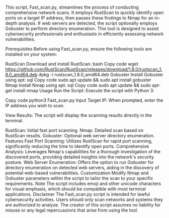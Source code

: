 This script, Fast_scan.py, streamlines the process of conducting comprehensive network scans. It employs RustScan to quickly identify open ports on a target IP address, then passes these findings to Nmap for an in-depth analysis. If web servers are detected, the script optionally employs Gobuster to perform directory enumeration. This tool is designed to assist cybersecurity professionals and enthusiasts in efficiently assessing network vulnerabilities.

Prerequisites
Before using Fast_scan.py, ensure the following tools are installed on your system:

RustScan
Download and install RustScan:
bash
Copy code
wget https://github.com/RustScan/RustScan/releases/download/1.8.0/rustscan_1.8.0_amd64.deb
dpkg -i rustscan_1.8.0_amd64.deb
Gobuster
Install Gobuster using apt:
sql
Copy code
sudo apt update && sudo apt install gobuster
Nmap
Install Nmap using apt:
sql
Copy code
sudo apt update && sudo apt-get install nmap
Usage
Run the Script: Execute the script with Python 3:

Copy code
python3 Fast_scan.py
Input Target IP: When prompted, enter the IP address you wish to scan.

View Results: The script will display the scanning results directly in the terminal.

RustScan: Initial fast port scanning.
Nmap: Detailed scan based on RustScan results.
Gobuster: Optional web server directory enumeration.
Features
Fast Port Scanning: Utilizes RustScan for rapid port scanning, significantly reducing the time to identify open ports.
Comprehensive Analysis: Leverages Nmap's capabilities for a thorough investigation of the discovered ports, providing detailed insights into the network's security posture.
Web Server Enumeration: Offers the option to run Gobuster for directory enumeration on detected web servers, aiding in the discovery of potential web-based vulnerabilities.
Customization
Modify Nmap and Gobuster parameters within the script to tailor the scan to your specific requirements.
Note
The script includes emoji and other unicode characters for visual emphasis, which should be compatible with most terminal applications.
Disclaimer
The Fast_scan.py script is intended for lawful cybersecurity activities. Users should only scan networks and systems they are authorized to analyze. The creator of this script assumes no liability for misuse or any legal repercussions that arise from using the tool.
